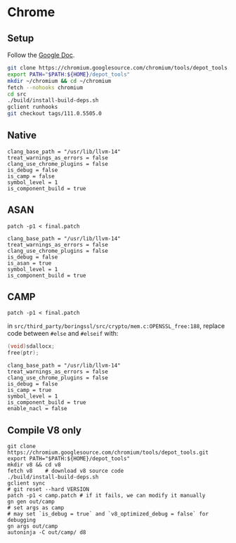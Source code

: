 # Chrome
## Setup

Follow the [Google Doc](https://chromium.googlesource.com/chromium/src/+/main/docs/linux/build_instructions.md).

```bash
git clone https://chromium.googlesource.com/chromium/tools/depot_tools.git
export PATH="$PATH:${HOME}/depot_tools"
mkdir ~/chromium && cd ~/chromium
fetch --nohooks chromium
cd src
./build/install-build-deps.sh
gclient runhooks
git checkout tags/111.0.5505.0
```

## Native
```config
clang_base_path = "/usr/lib/llvm-14"
treat_warnings_as_errors = false
clang_use_chrome_plugins = false
is_debug = false
is_camp = false
symbol_level = 1
is_component_build = true
```

## ASAN
```
patch -p1 < final.patch
```
```config
clang_base_path = "/usr/lib/llvm-14"
treat_warnings_as_errors = false
clang_use_chrome_plugins = false
is_debug = false
is_asan = true
symbol_level = 1
is_component_build = true
```


## CAMP
```
patch -p1 < final.patch
```
in `src/third_party/boringssl/src/crypto/mem.c:OPENSSL_free:188`, replace code between `#else` and `#elseif` with:
```c
(void)sdallocx;
free(ptr);
```

```config
clang_base_path = "/usr/lib/llvm-14"
treat_warnings_as_errors = false
clang_use_chrome_plugins = false
is_debug = false
is_camp = true
symbol_level = 1
is_component_build = true
enable_nacl = false
```

## Compile V8 only
```
git clone https://chromium.googlesource.com/chromium/tools/depot_tools.git
export PATH="$PATH:${HOME}/depot_tools"
mkdir v8 && cd v8
fetch v8	# download v8 source code
./build/install-build-deps.sh
gclient sync
# git reset --hard VERSION
patch -p1 < camp.patch # if it fails, we can modify it manually
gn gen out/camp
# set args as camp 
# may set `is_debug = true` and `v8_optimized_debug = false` for debugging
gn args out/camp	
autoninja -C out/camp/ d8
```

